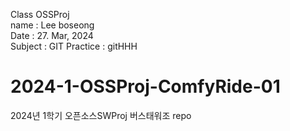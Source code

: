 Class OSSProj  
name : Lee boseong  
Date : 27. Mar, 2024  
Subject : GIT
Practice : gitHHH

# 2024-1-OSSProj-ComfyRide-01
2024년 1학기 오픈소스SWProj 버스태워조 repo
